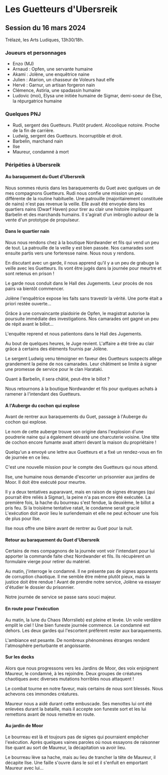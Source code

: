# Les Guetteurs d'Ubersreik

## Session du 16 mars 2024

Trélazé, les Arts Ludiques, 13h30/18h.

### Joueurs et personnages

- Enzo (MJ)
- Arnaud : Opfen, une servante humaine
- Akami : Jolène, une enquêtrice naine
- Julien : Atarion, un chasseur de Voleurs haut elfe
- Hervé : Garnur, un artisan forgeron nain
- Clémence, Astiria, une spadassin humaine
- Ludovic (moi), Elysa une initiée humaine de Sigmar, demi-soeur de Else, la répurgatrice humaine

### Quelques PNJ

- Rudi, sergent des Guetteurs. Plutôt prudent. Alcoolique notoire. Proche de la fin de carrière.
- Ludwig, sergent des Guetteurs. Incorruptible et droit.
- Barbelin, marchand nain
- Ilse
- Maureur, condamné à mort

### Péripéties à Ubersreik

#### Au baraquement du Guet d'Ubersreik

Nous sommes réunis dans les baraquements du Guet avec quelques un de mes compagnons Guetteurs.
Rudi nous confie une mission un peu différente de la routine habituelle.
Une patrouille (majoritairement constituée de nains) n'est pas revenue la veille.
Elle avait été envoyée dans les quartiers nains (Dwarf Haven) pour tirer au clair une histoire impliquant Barbelin et des marchands humains.
Il s'agirait d'un imbroglio autour de la vente d'un prototype de propulseur.

#### Dans le quartier nain

Nous nous rendons chez à la boutique Nordwander et fils qui vend un peu de tout.
La patrouille de la veille y est bien passée.
Nos camarades sont ensuite partis vers une forteresse naine.
Nous nous y rendons.

En discutant avec un garde, il nous apprend qu'il y a un peu de grabuge la veille avec les Guetteurs.
Ils vont être jugés dans la journée pour meurtre et sont retenus en prison !

Le garde nous conduit dans le Hall des Jugements. Leur procès de nos pairs va bientôt commencer.

Jolène l'enquêtrice expose les faits sans travestir la vérité.
Une porte était a priori restée ouverte...

Grâce à une convaincante plaidoirie de Opfen, le magistrat autorise la poursuite immédiate des investigations.
Nos camarades ont gagné un peu de répit avant le billot...

L'enquête reprend et nous patientons dans le Hall des Jugements.

Au bout de quelques heures, le Juge revient.
L'affaire a été tirée au clair grâce à certains des éléments fournis par Jolène.

Le sergent Ludwig venu témoigner en faveur des Guetteurs suspects allège grandement la peine de nos camarades.
Leur châtiment  se limite à signer une promesse de service pour le clan Harataki.

Quant à Barbelin, il sera châtié, peut-être le billot ?

Nous retournons à la boutique Nordwander et fils pour quelques achats à ramener à l'intendant des Guetteurs.

#### A l'Auberge du cochon qui explose

Avant de rentrer aux baraquements du Guet, passage à l'Auberge du cochon qui explose.

Le nom de cette auberge trouve son origine dans l'explosion d'une poudrerie naine qui a également dévasté une charcuterie voisine.
Une tête de cochon encore fumante avait atterri devant la maison du propriétaire !

Quelqu'un a envoyé une lettre aux Guetteurs et a fixé un rendez-vous en fin de journée en ce lieu.

C'est une nouvelle mission pour le compte des Guetteurs qui nous attend.

Ilse, une humaine nous demande d'escorter un prisonnier aux jardins de Moor.
Il doit être exécuté pour meurtre.

Il y a deux tentatives auparavant, mais en raison de signes étranges (qui pourrait être reliés à Sigmar), la peine n'a pas encore été exécutée.
La première fois, la hache du bourreau s'est fendue, la deuxième, le billot a pris feu.
Si la troisième tentative ratait, le condamne serait gracié
L'exécution doit avoir lieu le surlendemain et elle ne peut échouer une fois de plus pour Ilse.

Ilse nous offre une bière avant de rentrer au Guet pour la nuit.

#### Retour au baraquement du Guet d'Ubersreik

Certains de mes compagnons de la journée vont voir l'intendant pour lui apporter la commande faite chez Nordwander et fils.
Ils récupèrent un formulaire vierge pour retirer du matériel.

Au matin, j'interroge le condamné.
Il ne présente pas de signes apparents de corruption chaotique.
Il me semble être même plutôt pieux, mais la justice doit être rendue !
Avant de prendre notre service, Jolène va essayer d'étudier le dossier du prisonnier.

Notre journée de service se passe sans souci majeur.

#### En route pour l'exécution

Au matin, la lune du Chaos (Morrslieb) est pleine et levée. Un voile verdâtre emplit le ciel ! Une bien funeste journée commence.
Le condamné est dehors. Les deux gardes qui l'escortent préfèrent rester aux baraquements.

L'ambiance est pesante. De nombreux phénomènes étranges rendent l'atmosphère perturbante et angoissante.

#### Sur les docks

Alors que nous progressons vers les Jardins de Moor, des voix enjoignent Maureur, le condamné, à les rejoindre. Deux groupes de créatures chaotiques avec diverses mutations horribles nous attaquent !

Le combat tourne en notre faveur, mais certains de nous sont blessés. Nous achevons ces immondes créatures.

Maureur nous a aidé durant cette embuscade.
Ses menottes lui ont été enlevées durant la bataille, mais il accepte son funeste sort et les lui remettons avant de nous remettre en route.

#### Au jardin de Moor

Le bourreau est là et toujours pas de signes qui pourraient empêcher l'exécution.
Après quelques vaines paroles où nous essayons de raisonner Ilse quant au sort de Maureur, la décapitation va avoir lieu.

Le bourreau lève sa hache, mais au lieu de trancher la tête de Maureur, il décapite Ilse. Une faille s'ouvre dans le sol et il s'enfuit en emportant Maureur avec lui...
